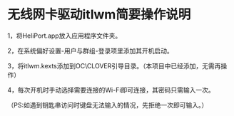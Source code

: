 # 无线网卡驱动itlwm简要操作说明

1，将HeliPort.app放入应用程序文件夹。

2，在系统偏好设置-用户与群组-登录项里添加其开机启动。

3，将itlwm.kexts添加到OC\CLOVER引导目录。（本项目中已经添加，无需再操作）

4，每次开机时手动选择需要连接的Wi-Fi即可连接，其密码只需输入一次。

（PS:如遇到钥匙串访问时键盘无法输入的情况，先拒绝一次即可输入。）

